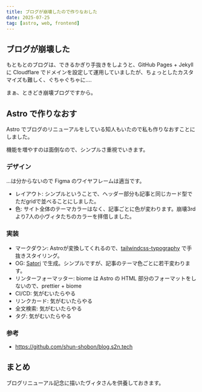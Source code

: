 ```yaml
---
title: ブログが崩壊したので作りなおした
date: 2025-07-25
tag: [astro, web, frontend]
---
```


## ブログが崩壊した

もともとのブログは、できるかぎり手抜きをしようと、GitHub Pages + Jekyll に Cloudflare でドメインを設定して運用していましたが、ちょっとしたカスタマイズも難しく、ぐちゃぐちゃに....

まぁ、ときどき崩壊ブログですから。

## Astro で作りなおす

Astro でブログのリニューアルをしている知人もいたので私も作りなおすことにしました。

機能を増やすのは面倒なので、シンプルさ重視でいきます。

### デザイン

...は分からないので Figma のワイヤフレームは適当です。

- レイアウト: シンプルということで、ヘッダー部分も記事と同じカード型でただgridで並べることにしました。
- 色: サイト全体のテーマカラーはなく、記事ごとに色が変わります。崩壊3rdより7人の小ヴィタたちのカラーを拝借しました。

### 実装

- マークダウン: Astroが変換してくれるので、[tailwindcss-typography](https://github.com/tailwindlabs/tailwindcss-typography) で手抜きスタイリング。
- OG: [Satori](https://github.com/vercel/satori) で生成。シンプルですが、記事のテーマ色ごとに若干変わります。
- リンターフォーマッター: biome は Astro の HTML 部分のフォーマットをしないので、prettier + biome
- CI/CD: 気がむいたらやる
- リンクカード: 気がむいたらやる
- 全文検索: 気がむいたらやる
- タグ: 気がむいたらやる

### 参考

- <https://github.com/shun-shobon/blog.s2n.tech>

## まとめ

ブログリニューアル記念に描いたヴィタさんを供養しておきます。
